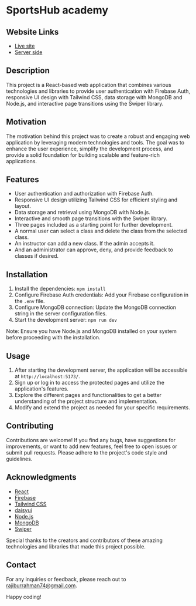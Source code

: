 # SportsHub academy

## Website Links

- [Live site](https://sportshub-academy-client.web.app/)
- [Server side](https://vercel.com/rajibrahman74/sports-hub-academy-server)

## Description

This project is a React-based web application that combines various technologies and libraries to provide user authentication with Firebase Auth, responsive UI design with Tailwind CSS, data storage with MongoDB and Node.js, and interactive page transitions using the Swiper library.

## Motivation

The motivation behind this project was to create a robust and engaging web application by leveraging modern technologies and tools. The goal was to enhance the user experience, simplify the development process, and provide a solid foundation for building scalable and feature-rich applications.

## Features

- User authentication and authorization with Firebase Auth.
- Responsive UI design utilizing Tailwind CSS for efficient styling and layout.
- Data storage and retrieval using MongoDB with Node.js.
- Interactive and smooth page transitions with the Swiper library.
- Three pages included as a starting point for further development.
- A normal user can select a class and delete the class from the selected class.
- An instructor can add a new class. If the admin accepts it.
- And an administrator can approve, deny, and provide feedback to classes if desired.

## Installation

1. Install the dependencies: `npm install`
2. Configure Firebase Auth credentials: Add your Firebase configuration in the `.env` file.
3. Configure MongoDB connection: Update the MongoDB connection string in the server configuration files.
4. Start the development server: `npm run dev`

Note: Ensure you have Node.js and MongoDB installed on your system before proceeding with the installation.

## Usage

1. After starting the development server, the application will be accessible at `http://localhost:5173/`.
2. Sign up or log in to access the protected pages and utilize the application's features.
3. Explore the different pages and functionalities to get a better understanding of the project structure and implementation.
4. Modify and extend the project as needed for your specific requirements.

## Contributing

Contributions are welcome! If you find any bugs, have suggestions for improvements, or want to add new features, feel free to open issues or submit pull requests. Please adhere to the project's code style and guidelines.

## Acknowledgments

- [React](https://reactjs.org/)
- [Firebase](https://firebase.google.com/)
- [Tailwind CSS](https://tailwindcss.com/)
- [daisyui](https://daisyui.com/)
- [Node.js](https://nodejs.org/)
- [MongoDB](https://www.mongodb.com/)
- [Swiper](https://swiperjs.com/)

Special thanks to the creators and contributors of these amazing technologies and libraries that made this project possible.

## Contact

For any inquiries or feedback, please reach out to [rajiburrahman74@gmail.com](mailto:rajiburrahman74@gmail.comm).

Happy coding!